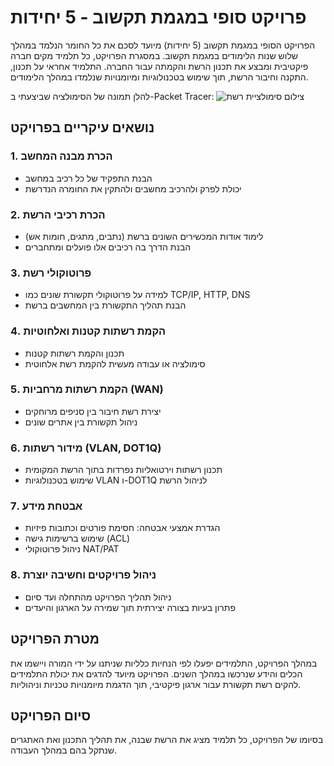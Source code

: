 # פרויקט סופי במגמת תקשוב - 5 יחידות

הפרויקט הסופי במגמת תקשוב (5 יחידות) מיועד לסכם את כל החומר הנלמד במהלך שלוש שנות הלימודים במגמת תקשוב. במסגרת הפרויקט, כל תלמיד מקים חברה פיקטיבית ומבצע את תכנון הרשת והקמתה עבור החברה. התלמיד אחראי על תכנון, התקנה וחיבור הרשת, תוך שימוש בטכנולוגיות ומיומנויות שנלמדו במהלך הלימודים.

להלן תמונה של הסימולציה שביצעתי ב-Packet Tracer:
![צילום סימולציית רשת](https://github.com/user-attachments/assets/eed9996e-5975-41e3-ae82-66f9d91d1987)


## נושאים עיקריים בפרויקט

### 1. הכרת מבנה המחשב
- הבנת התפקיד של כל רכיב במחשב
- יכולת לפרק ולהרכיב מחשבים ולהתקין את החומרה הנדרשת

### 2. הכרת רכיבי הרשת
- לימוד אודות המכשירים השונים ברשת (נתבים, מתגים, חומות אש)
- הבנת הדרך בה רכיבים אלו פועלים ומתחברים

### 3. פרוטוקולי רשת
- למידה על פרוטוקולי תקשורת שונים כמו TCP/IP, HTTP, DNS
- הבנת תהליך התקשורת בין המחשבים ברשת

### 4. הקמת רשתות קטנות ואלחוטיות
- תכנון והקמת רשתות קטנות
- סימולציה או עבודה מעשית להקמת רשת אלחוטית

### 5. הקמת רשתות מרחביות (WAN)
- יצירת רשת חיבור בין סניפים מרוחקים
- ניהול תקשורת בין אתרים שונים

### 6. מידור רשתות (VLAN, DOT1Q)
- תכנון רשתות וירטואליות נפרדות בתוך הרשת המקומית
- שימוש בטכנולוגיות VLAN ו-DOT1Q לניהול הרשת

### 7. אבטחת מידע
- הגדרת אמצעי אבטחה: חסימת פורטים וכתובות פיזיות
- שימוש ברשימות גישה (ACL)
- ניהול פרוטוקולי NAT/PAT

### 8. ניהול פרויקטים וחשיבה יוצרת
- ניהול תהליך הפרויקט מהתחלה ועד סיום
- פתרון בעיות בצורה יצירתית תוך שמירה על הארגון והיעדים

## מטרת הפרויקט

במהלך הפרויקט, התלמידים יפעלו לפי הנחיות כלליות שניתנו על ידי המורה ויישמו את הכלים והידע שנרכשו במהלך השנים. הפרויקט מיועד להדגים את יכולת התלמידים להקים רשת תקשורת עבור ארגון פיקטיבי, תוך הדגמת מיומנויות טכניות וניהוליות.

## סיום הפרויקט

בסיומו של הפרויקט, כל תלמיד מציג את הרשת שבנה, את תהליך התכנון ואת האתגרים שנתקל בהם במהלך העבודה.

